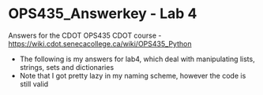 # OPS435_Answerkey - Lab 4
Answers for the CDOT OPS435 CDOT course - https://wiki.cdot.senecacollege.ca/wiki/OPS435_Python

- The following is my answers for lab4, which deal with manipulating lists, strings, sets and dictionaries
- Note that I got pretty lazy in my naming scheme, however the code is still valid

